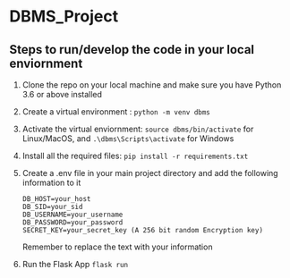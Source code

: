 # DBMS_Project

## Steps to run/develop the code in your local enviornment

 1. Clone the repo on your local machine and make sure you have Python 3.6 or above installed
 2. Create a virtual environment : `python -m venv dbms`
 3. Activate the virtual enviornment: `source dbms/bin/activate` for Linux/MacOS, and `.\dbms\Scripts\activate` for Windows
 4. Install all the required files: `pip install -r requirements.txt`
 5. Create a .env file in your main project directory and add the following information to it
    
	 `DB_HOST=your_host`  
	 `DB_SID=your_sid`  
	 `DB_USERNAME=your_username`  
	 `DB_PASSWORD=your_password`  
	 `SECRET_KEY=your_secret_key (A 256 bit random Encryption key)`  
	  
	Remember to replace the text with your information
 7. Run the Flask App `flask run`
